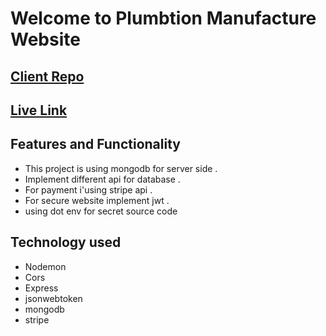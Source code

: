 # Welcome to Plumbtion Manufacture Website

## [Client Repo](https://github.com/mamaruf04/manufacturer-plumber-client)

## [Live Link](https://plumbing-45e06.web.app/)

## Features and Functionality

- This project is using mongodb for server side .
- Implement different api for database .
- For payment i'using stripe api .
- For secure website implement jwt .
- using dot env for secret source code

## Technology used

- Nodemon
- Cors
- Express
- jsonwebtoken
- mongodb
- stripe
